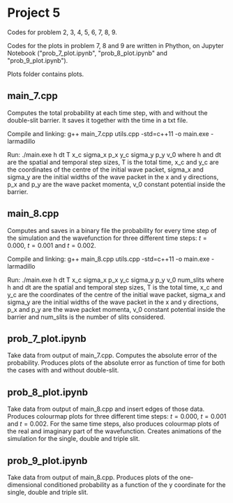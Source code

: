 # Project 5

Codes for problem 2, 3, 4, 5, 6, 7, 8, 9.

Codes for the plots in problem 7, 8 and 9 are written in Phython, on Jupyter Notebook ("prob_7_plot.ipynb", "prob_8_plot.ipynb" and "prob_9_plot.ipynb").

Plots folder contains plots.


## main_7.cpp

Computes the total probability at each time step, with and without the double-slit barrier. It saves it together with the time in a txt file.

Compile and linking: g++ main_7.cpp utils.cpp -std=c++11 -o main.exe -larmadillo

Run: ./main.exe h dt T x_c sigma_x p_x y_c sigma_y p_y v_0
where h and dt are the spatial and temporal step sizes, T is the total time, x_c and y_c are the coordinates of the centre of the initial wave packet, sigma_x and sigma_y  are the initial widths of the wave packet in the x and y directions, p_x and p_y are the wave packet momenta, v_0 constant potential inside the barrier. 

## main_8.cpp

Computes and saves in a binary file the probability for every time step of the simulation and the wavefunction for three different time steps: $t=0.000$, $t=0.001$ and $t=0.002$.

Compile and linking: g++ main_8.cpp utils.cpp -std=c++11 -o main.exe -larmadillo

Run: ./main.exe h dt T x_c sigma_x p_x y_c sigma_y p_y v_0 num_slits
where h and dt are the spatial and temporal step sizes, T is the total time, x_c and y_c are the coordinates of the centre of the initial wave packet, sigma_x and sigma_y  are the initial widths of the wave packet in the x and y directions, p_x and p_y are the wave packet momenta, v_0 constant potential inside the barrier and num_slits is the number of slits considered. 

## prob_7_plot.ipynb

Take data from output of main_7.cpp. Computes the absolute error of the probability. Produces plots of the absolute error as function of time for both the cases with and without double-slit.

## prob_8_plot.ipynb

Take data from output of main_8.cpp and insert edges of those data. Produces colourmap plots for three different time steps: $t=0.000$, $t=0.001$ and $t=0.002$. For the same time steps, also produces colourmap plots of the real and imaginary part of the wavefunction. Creates animations of the simulation for the single, double and triple slit.

## prob_9_plot.ipynb

Take data from output of main_8.cpp. Produces plots of the one-dimensional conditioned probability as a function of the y coordinate for the single, double and triple slit.


